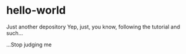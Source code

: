 # hello-world
Just another depository
Yep, just, you know, following the tutorial and such...



...Stop judging me
